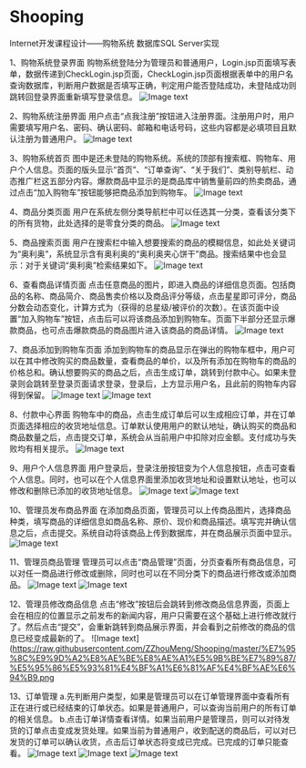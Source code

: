 # Shooping
Internet开发课程设计——购物系统
数据库SQL Server实现

1、购物系统登录界面
购物系统登陆分为管理员和普通用户，Login.jsp页面填写表单，数据传递到CheckLogin.jsp页面，CheckLogin.jsp页面根据表单中的用户名查询数据库，判断用户数据是否填写正确，判定用户能否登陆成功，未登陆成功则跳转回登录界面重新填写登录信息。
 ![Image text](https://raw.githubusercontent.com/ZZhouMeng/Shooping/master/%E7%95%8C%E9%9D%A2%E8%AE%BE%E8%AE%A1%E5%9B%BE%E7%89%87/%E8%B4%AD%E7%89%A9%E7%B3%BB%E7%BB%9F%E7%99%BB%E9%99%86%E7%95%8C%E9%9D%A2.png)
 
2、购物系统注册界面
用户点击“点我注册”按钮进入注册界面。注册用户时，用户需要填写用户名、密码、确认密码、邮箱和电话号码，这些内容都是必填项目且默认注册为普通用户。
![Image text](https://raw.githubusercontent.com/ZZhouMeng/Shooping/master/%E7%95%8C%E9%9D%A2%E8%AE%BE%E8%AE%A1%E5%9B%BE%E7%89%87/%E8%B4%AD%E7%89%A9%E7%B3%BB%E7%BB%9F%E6%B3%A8%E5%86%8C%E7%95%8C%E9%9D%A2.png)

3、购物系统首页
图中是还未登陆的购物系统。系统的顶部有搜索框、购物车、用户个人信息。页面的版头显示“首页”、“订单查询”、“关于我们”、类别导航栏、动态推广栏这五部分内容。爆款商品中显示的是商品库中销售量前四的热卖商品，通过点击“加入购物车”按钮能够把商品添加到购物车。
![Image text](https://raw.githubusercontent.com/ZZhouMeng/Shooping/master/%E7%95%8C%E9%9D%A2%E8%AE%BE%E8%AE%A1%E5%9B%BE%E7%89%87/%E8%B4%AD%E7%89%A9%E7%B3%BB%E7%BB%9F%E9%A6%96%E9%A1%B5.jpg)

4、商品分类页面
用户在系统左侧分类导航栏中可以任选其一分类，查看该分类下的所有货物，此处选择的是零食分类的商品。
![Image text](https://raw.githubusercontent.com/ZZhouMeng/Shooping/master/%E7%95%8C%E9%9D%A2%E8%AE%BE%E8%AE%A1%E5%9B%BE%E7%89%87/%E5%95%86%E5%93%81%E5%88%86%E7%B1%BB%E9%A1%B5%E9%9D%A2.png)

5、商品搜索页面
用户在搜索栏中输入想要搜索的商品的模糊信息，如此处关键词为“奥利奥”，系统显示含有奥利奥的“奥利奥夹心饼干”商品。搜索结果中也会显示：对于关键词“奥利奥”检索结果如下。
![Image text](https://raw.githubusercontent.com/ZZhouMeng/Shooping/master/%E7%95%8C%E9%9D%A2%E8%AE%BE%E8%AE%A1%E5%9B%BE%E7%89%87/%E5%95%86%E5%93%81%E6%90%9C%E7%B4%A2%E7%95%8C%E9%9D%A2.png)

6、查看商品详情页面
点击任意商品的图片，即进入商品的详细信息页面。包括商品的名称、商品简介、商品售卖价格以及商品评分等级，点击星星即可评分，商品分数会动态变化，计算方式为（获得的总星级/被评价的次数）。在该页面中设置“加入购物车”按钮，点击后可以将该商品添加到购物车。页面下半部分还显示爆款商品，也可点击爆款商品的商品图片进入该商品的商品详情。
![Image text](https://raw.githubusercontent.com/ZZhouMeng/Shooping/master/%E7%95%8C%E9%9D%A2%E8%AE%BE%E8%AE%A1%E5%9B%BE%E7%89%87/%E6%9F%A5%E7%9C%8B%E5%95%86%E5%93%81%E8%AF%A6%E6%83%85%E9%A1%B5%E9%9D%A2.png)

7、商品添加到购物车页面
添加到购物车的商品显示在弹出的购物车框中，用户可以在其中修改购买的商品数量，查看商品的单价，以及所有添加在购物车的商品的价格总和。确认想要购买的商品之后，点击生成订单，跳转到付款中心。如果未登录则会跳转至登录页面请求登录，登录后，上方显示用户名，且此前的购物车内容得到保留。
![Image text](https://raw.githubusercontent.com/ZZhouMeng/Shooping/master/%E7%95%8C%E9%9D%A2%E8%AE%BE%E8%AE%A1%E5%9B%BE%E7%89%87/%E8%B4%AD%E7%89%A9%E8%BD%A6%E5%AD%98%E5%9C%A8%E5%95%86%E5%93%81%E7%95%8C%E9%9D%A2.png)
![Image text](https://raw.githubusercontent.com/ZZhouMeng/Shooping/master/%E7%95%8C%E9%9D%A2%E8%AE%BE%E8%AE%A1%E5%9B%BE%E7%89%87/%E8%B4%AD%E7%89%A9%E8%BD%A6%E4%B8%8D%E5%AD%98%E5%9C%A8%E5%95%86%E5%93%81%E9%A1%B5%E9%9D%A2.png)

8、付款中心界面
购物车中的商品，点击生成订单后可以生成相应订单，并在订单页面选择相应的收货地址信息。订单默认使用用户的默认地址，确认购买的商品和商品数量之后，点击提交订单，系统会从当前用户中扣除对应金额。支付成功与失败均有相关提示。
![Image text](https://raw.githubusercontent.com/ZZhouMeng/Shooping/master/%E7%95%8C%E9%9D%A2%E8%AE%BE%E8%AE%A1%E5%9B%BE%E7%89%87/%E4%BB%98%E6%AC%BE%E4%B8%AD%E5%BF%83%E7%95%8C%E9%9D%A2.png)


9、用户个人信息界面
用户登录后，登录注册按钮变为个人信息按钮，点击可查看个人信息。同时，也可以在个人信息界面里添加收货地址和设置默认地址，也可以修改和删除已添加的收货地址信息。
 ![Image text](https://raw.githubusercontent.com/ZZhouMeng/Shooping/master/%E7%95%8C%E9%9D%A2%E8%AE%BE%E8%AE%A1%E5%9B%BE%E7%89%87/%E7%94%A8%E6%88%B7%E4%B8%AA%E4%BA%BA%E4%BF%A1%E6%81%AF.png)
 ![Image text](https://raw.githubusercontent.com/ZZhouMeng/Shooping/master/%E7%95%8C%E9%9D%A2%E8%AE%BE%E8%AE%A1%E5%9B%BE%E7%89%87/%E6%B7%BB%E5%8A%A0%E6%94%B6%E8%B4%A7%E5%9C%B0%E5%9D%80.png)

10、管理员发布商品界面
在添加商品页面，管理员可以上传商品图片，选择商品种类，填写商品的详细信息如商品名称、原价、现价和商品描述。填写完并确认信息之后，点击提交。系统自动将该商品上传到数据库，并在商品展示页面中显示。
 ![Image text](https://raw.githubusercontent.com/ZZhouMeng/Shooping/master/%E7%95%8C%E9%9D%A2%E8%AE%BE%E8%AE%A1%E5%9B%BE%E7%89%87/%E5%95%86%E5%93%81%E5%8F%91%E5%B8%83.png)
 
11、管理员商品管理
管理员可以点击“商品管理”页面，分页查看所有商品信息，可以对任一商品进行修改或删除，同时也可以在不同分类下的商品进行修改或添加商品。
![Image text](https://raw.githubusercontent.com/ZZhouMeng/Shooping/master/%E7%95%8C%E9%9D%A2%E8%AE%BE%E8%AE%A1%E5%9B%BE%E7%89%87/%E5%85%A8%E9%83%A8%E5%95%86%E5%93%81%E7%AE%A1%E7%90%86%E9%A1%B5%E9%9D%A2.png)
![Image text](https://raw.githubusercontent.com/ZZhouMeng/Shooping/master/%E7%95%8C%E9%9D%A2%E8%AE%BE%E8%AE%A1%E5%9B%BE%E7%89%87/%E5%88%86%E7%B1%BB%E5%95%86%E5%93%81%E7%AE%A1%E7%90%86%E9%A1%B5%E9%9D%A2.png)

12、管理员修改商品信息
点击“修改”按钮后会跳转到修改商品信息界面，页面上会在相应的位置显示之前发布的新闻内容，用户只需要在这个基础上进行修改就行了。然后点击“提交”，会重新跳转到商品展示界面，并会看到之前修改的商品的信息已经变成最新的了。
![Image text](https://raw.githubusercontent.com/ZZhouMeng/Shooping/master/%E7%95%8C%E9%9D%A2%E8%AE%BE%E8%AE%A1%E5%9B%BE%E7%89%87/%E5%95%86%E5%93%81%E4%BF%A1%E6%81%AF%E4%BF%AE%E6%94%B9.png
 
13、订单管理
a.先判断用户类型，如果是管理员可以在订单管理界面中查看所有正在进行或已经结束的订单状态。如果是普通用户，可以查询当前用户的所有订单的相关信息。
b.点击订单详情查看详情。如果当前用户是管理员，则可以对待发货的订单点击变成发货处理。如果当前为普通用户，收到配送的商品后，可以对已发货的订单可以确认收货，点击后订单状态将变成已完成。已完成的订单只能查看。
![Image text](https://raw.githubusercontent.com/ZZhouMeng/Shooping/master/%E7%95%8C%E9%9D%A2%E8%AE%BE%E8%AE%A1%E5%9B%BE%E7%89%87/%E8%AE%A2%E5%8D%95%E7%AE%A1%E7%90%86%E4%B8%AD%E6%9F%A5%E7%9C%8B%E6%89%80%E6%9C%89%E8%AE%A2%E5%8D%95.png)
![Image text](https://raw.githubusercontent.com/ZZhouMeng/Shooping/master/%E7%95%8C%E9%9D%A2%E8%AE%BE%E8%AE%A1%E5%9B%BE%E7%89%87/%E7%AE%A1%E7%90%86%E5%91%98%E5%AF%B9%E8%AE%A2%E5%8D%95%E5%8F%91%E8%B4%A7%E5%A4%84%E7%90%86.png)
![Image text](https://raw.githubusercontent.com/ZZhouMeng/Shooping/master/%E7%95%8C%E9%9D%A2%E8%AE%BE%E8%AE%A1%E5%9B%BE%E7%89%87/%E6%99%AE%E9%80%9A%E7%94%A8%E6%88%B7%E7%A1%AE%E8%AE%A4%E6%94%B6%E8%B4%A7.png)



